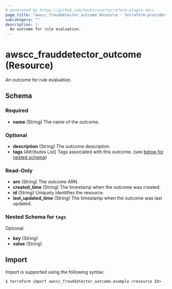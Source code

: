 ```yaml
---
# generated by https://github.com/hashicorp/terraform-plugin-docs
page_title: "awscc_frauddetector_outcome Resource - terraform-provider-awscc"
subcategory: ""
description: |-
  An outcome for rule evaluation.
---
```


# awscc_frauddetector_outcome (Resource)

An outcome for rule evaluation.



<!-- schema generated by tfplugindocs -->
## Schema

### Required

- **name** (String) The name of the outcome.

### Optional

- **description** (String) The outcome description.
- **tags** (Attributes List) Tags associated with this outcome. (see [below for nested schema](#nestedatt--tags))

### Read-Only

- **arn** (String) The outcome ARN.
- **created_time** (String) The timestamp when the outcome was created.
- **id** (String) Uniquely identifies the resource.
- **last_updated_time** (String) The timestamp when the outcome was last updated.

<a id="nestedatt--tags"></a>
### Nested Schema for `tags`

Optional:

- **key** (String)
- **value** (String)

## Import

Import is supported using the following syntax:

```shell
$ terraform import awscc_frauddetector_outcome.example <resource ID>
```
